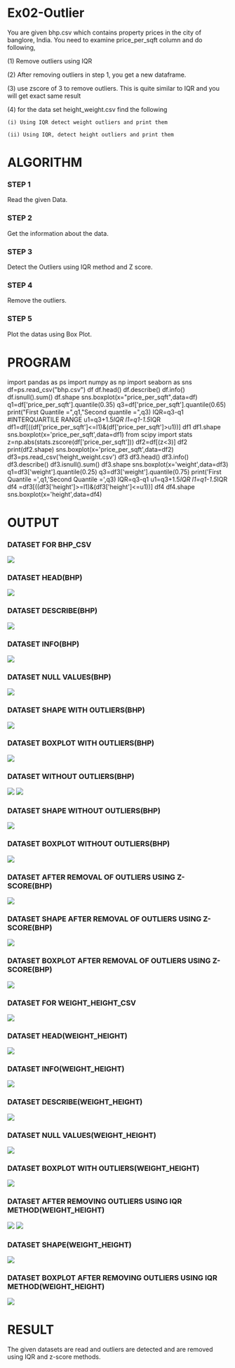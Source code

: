 # Ex02-Outlier

You are given bhp.csv which contains property prices in the city of banglore, India. You need to examine price_per_sqft column and do following,

(1) Remove outliers using IQR 

(2) After removing outliers in step 1, you get a new dataframe.

(3) use zscore of 3 to remove outliers. This is quite similar to IQR and you will get exact same result

(4) for the data set height_weight.csv find the following

    (i) Using IQR detect weight outliers and print them

    (ii) Using IQR, detect height outliers and print them
    
# ALGORITHM

### STEP 1
Read the given Data.

### STEP 2
Get the information about the data.

### STEP 3
Detect the Outliers using IQR method and Z score.

### STEP 4
Remove the outliers.

### STEP 5
Plot the datas using Box Plot.

# PROGRAM

import pandas as ps
import numpy as np
import seaborn as sns
df=ps.read_csv("bhp.csv")
df
df.head()
df.describe()
df.info()
df.isnull().sum()
df.shape
sns.boxplot(x="price_per_sqft",data=df)
q1=df['price_per_sqft'].quantile(0.35)
q3=df['price_per_sqft'].quantile(0.65)
print("First Quantile =",q1,"Second quantile =",q3)
IQR=q3-q1 #INTERQUARTILE RANGE
u1=q3+1.5*IQR
l1=q1-1.5*IQR
df1=df[((df['price_per_sqft']<=l1)&(df['price_per_sqft']>u1))]
df1
df1.shape
sns.boxplot(x='price_per_sqft',data=df1)
from scipy import stats
z=np.abs(stats.zscore(df['price_per_sqft']))
df2=df[(z<3)]
df2
print(df2.shape)
sns.boxplot(x='price_per_sqft',data=df2)
df3=ps.read_csv('height_weight.csv')
df3
df3.head()
df3.info()
df3.describe()
df3.isnull().sum()
df3.shape
sns.boxplot(x='weight',data=df3)
q1=df3['weight'].quantile(0.25)
q3=df3['weight'].quantile(0.75)
print('First Quantile =',q1,'Second Quantile =',q3)
IQR=q3-q1
u1=q3+1.5*IQR
l1=q1-1.5*IQR
df4 =df3[((df3['height']>=l1)&(df3['height']<=u1))]
df4
df4.shape
sns.boxplot(x='height',data=df4)


# OUTPUT

### DATASET FOR BHP_CSV
![](https://raw.githubusercontent.com/21001052/Ex02-Outlier/main/1.png)
### DATASET HEAD(BHP)
![](https://raw.githubusercontent.com/21001052/Ex02-Outlier/main/2.png)
### DATASET DESCRIBE(BHP)
![](https://raw.githubusercontent.com/21001052/Ex02-Outlier/main/3.png)
### DATASET INFO(BHP)
![](https://raw.githubusercontent.com/21001052/Ex02-Outlier/main/4.png)
### DATASET NULL VALUES(BHP)
![](https://raw.githubusercontent.com/21001052/Ex02-Outlier/main/5.png)
### DATASET SHAPE WITH OUTLIERS(BHP)
![](https://raw.githubusercontent.com/21001052/Ex02-Outlier/main/6.png)
### DATASET BOXPLOT WITH OUTLIERS(BHP)
![](https://raw.githubusercontent.com/21001052/Ex02-Outlier/main/7.png)
### DATASET WITHOUT OUTLIERS(BHP)
![](https://raw.githubusercontent.com/21001052/Ex02-Outlier/main/8.png)
![](https://raw.githubusercontent.com/21001052/Ex02-Outlier/main/9.png)
### DATASET SHAPE WITHOUT OUTLIERS(BHP)
![](https://raw.githubusercontent.com/21001052/Ex02-Outlier/main/10.png)
### DATASET BOXPLOT WITHOUT OUTLIERS(BHP)
![](https://raw.githubusercontent.com/21001052/Ex02-Outlier/main/11.png)
### DATASET AFTER REMOVAL OF OUTLIERS USING Z-SCORE(BHP)
![](https://raw.githubusercontent.com/21001052/Ex02-Outlier/main/12.png)
### DATASET SHAPE AFTER REMOVAL OF OUTLIERS USING Z-SCORE(BHP)
![](https://raw.githubusercontent.com/21001052/Ex02-Outlier/main/13.png)
### DATASET BOXPLOT AFTER REMOVAL OF OUTLIERS USING Z-SCORE(BHP)
![](https://raw.githubusercontent.com/21001052/Ex02-Outlier/main/14.png)
### DATASET FOR WEIGHT_HEIGHT_CSV
![](https://raw.githubusercontent.com/21001052/Ex02-Outlier/main/15.png)
### DATASET HEAD(WEIGHT_HEIGHT)
![](https://raw.githubusercontent.com/21001052/Ex02-Outlier/main/16.png)
### DATASET INFO(WEIGHT_HEIGHT)
![](https://raw.githubusercontent.com/21001052/Ex02-Outlier/main/17.png)
### DATASET DESCRIBE(WEIGHT_HEIGHT)
![](https://raw.githubusercontent.com/21001052/Ex02-Outlier/main/18.png)
### DATASET NULL VALUES(WEIGHT_HEIGHT)
![](https://raw.githubusercontent.com/21001052/Ex02-Outlier/main/19.png)
### DATASET BOXPLOT WITH OUTLIERS(WEIGHT_HEIGHT)
![](https://raw.githubusercontent.com/21001052/Ex02-Outlier/main/20.png)
### DATASET AFTER REMOVING OUTLIERS USING IQR METHOD(WEIGHT_HEIGHT)
![](https://raw.githubusercontent.com/21001052/Ex02-Outlier/main/22.png)
![](https://raw.githubusercontent.com/21001052/Ex02-Outlier/main/21.png)
### DATASET SHAPE(WEIGHT_HEIGHT)
![](https://raw.githubusercontent.com/21001052/Ex02-Outlier/main/23.png)
### DATASET BOXPLOT AFTER REMOVING OUTLIERS USING IQR METHOD(WEIGHT_HEIGHT)
![](https://raw.githubusercontent.com/21001052/Ex02-Outlier/main/24.png)

# RESULT
The given datasets are read and outliers are detected and are removed using IQR and z-score methods.
